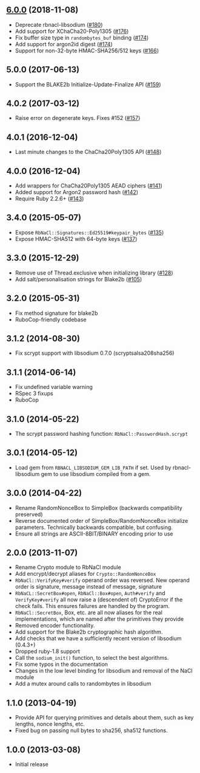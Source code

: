## [6.0.0] (2018-11-08)

- Deprecate rbnacl-libsodium ([#180])
- Add support for XChaCha20-Poly1305 ([#176])
- Fix buffer size type in `randombytes_buf` binding ([#174])
- Add support for argon2id digest ([#174])
- Support for non-32-byte HMAC-SHA256/512 keys ([#166])

## 5.0.0 (2017-06-13)

- Support the BLAKE2b Initialize-Update-Finalize API ([#159])

## 4.0.2 (2017-03-12)

- Raise error on degenerate keys. Fixes #152 ([#157])

## 4.0.1 (2016-12-04)

- Last minute changes to the ChaCha20Poly1305 API ([#148])

## 4.0.0 (2016-12-04)

- Add wrappers for ChaCha20Poly1305 AEAD ciphers ([#141])
- Added support for Argon2 password hash ([#142])
- Require Ruby 2.2.6+ ([#143])

## 3.4.0 (2015-05-07)

- Expose `RbNaCl::Signatures::Ed25519#keypair_bytes` ([#135])
- Expose HMAC-SHA512 with 64-byte keys ([#137]) 

## 3.3.0 (2015-12-29)

- Remove use of Thread.exclusive when initializing library ([#128])
- Add salt/personalisation strings for Blake2b ([#105])

## 3.2.0 (2015-05-31)

- Fix method signature for blake2b
- RuboCop-friendly codebase

## 3.1.2 (2014-08-30)

- Fix scrypt support with libsodium 0.7.0 (scryptsalsa208sha256)

## 3.1.1 (2014-06-14)

- Fix undefined variable warning
- RSpec 3 fixups
- RuboCop

## 3.1.0 (2014-05-22)

- The scrypt password hashing function: `RbNaCl::PasswordHash.scrypt`

## 3.0.1 (2014-05-12)

- Load gem from `RBNACL_LIBSODIUM_GEM_LIB_PATH` if set. Used by rbnacl-libsodium
  gem to use libsodium compiled from a gem.

## 3.0.0 (2014-04-22)

- Rename RandomNonceBox to SimpleBox (backwards compatibility preserved)
- Reverse documented order of SimpleBox/RandomNonceBox initialize parameters.
  Technically backwards compatible, but confusing.
- Ensure all strings are ASCII-8BIT/BINARY encoding prior to use

## 2.0.0 (2013-11-07)

- Rename Crypto module to RbNaCl module
- Add encrypt/decrypt aliases for `Crypto::RandomNonceBox`
- `RbNaCl::VerifyKey#verify` operand order was reversed. New operand order is
  signature, message instead of message, signature
- `RbNaCL::SecretBox#open`, `RbNaCl::Box#open`, `Auth#verify` and
  `VerifyKey#verify` all now raise a (descendent of) CryptoError if the check
  fails.  This ensures failures are handled by the program.
- `RbNaCl::SecretBox`, Box, etc. are all now aliases for the real
  implementations, which are named after the primitives they provide
- Removed encoder functionality.
- Add support for the Blake2b cryptographic hash algorithm.
- Add checks that we have a sufficiently recent version of libsodium (0.4.3+)
- Dropped ruby-1.8 support
- Call the `sodium_init()` function, to select the best algorithms.
- Fix some typos in the documentation
- Changes in the low level binding for libsodium and removal of the NaCl module
- Add a mutex around calls to randombytes in libsodium

## 1.1.0 (2013-04-19)

- Provide API for querying primitives and details about them, such as key
  lengths, nonce lengths, etc.
- Fixed bug on passing null bytes to sha256, sha512 functions.

## 1.0.0 (2013-03-08)

- Initial release

[6.0.0]: https://github.com/crypto-rb/rbnacl/pull/182
[#180]: https://github.com/crypto-rb/rbnacl/pull/180
[#176]: https://github.com/crypto-rb/rbnacl/pull/176
[#174]: https://github.com/crypto-rb/rbnacl/pull/174
[#172]: https://github.com/crypto-rb/rbnacl/pull/172
[#166]: https://github.com/crypto-rb/rbnacl/pull/166
[#159]: https://github.com/crypto-rb/rbnacl/pull/159
[#157]: https://github.com/crypto-rb/rbnacl/pull/157
[#148]: https://github.com/crypto-rb/rbnacl/pull/148
[#143]: https://github.com/crypto-rb/rbnacl/pull/143
[#142]: https://github.com/crypto-rb/rbnacl/pull/142
[#141]: https://github.com/crypto-rb/rbnacl/pull/141
[#137]: https://github.com/crypto-rb/rbnacl/pull/137
[#135]: https://github.com/crypto-rb/rbnacl/pull/135
[#128]: https://github.com/crypto-rb/rbnacl/pull/128
[#105]: https://github.com/crypto-rb/rbnacl/pull/105
